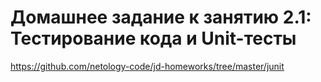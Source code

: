 # Домашнее задание к занятию 2.1: Тестирование кода и Unit-тесты

https://github.com/netology-code/jd-homeworks/tree/master/junit
